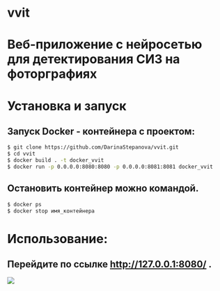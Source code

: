 # vvit

# Веб-приложение с нейросетью для детектирования СИЗ на фоторграфиях

# Установка и запуск
## Запуск Docker - контейнера с проектом:
```bash
$ git clone https://github.com/DarinaStepanova/vvit.git
$ cd vvit
$ docker build . -t docker_vvit
$ docker run -p 0.0.0.0:8080:8080 -p 0.0.0.0:8081:8081 docker_vvit
```
## Остановить контейнер можно командой.
```bash
$ docker ps 
$ docker stop имя_контейнера
```
# Использование:
## Перейдите по ссылке http://127.0.0.1:8080/ .
<img src="https://github.com/DarinaStepanova/vvit/tree/master/src/1.jpg"/>
